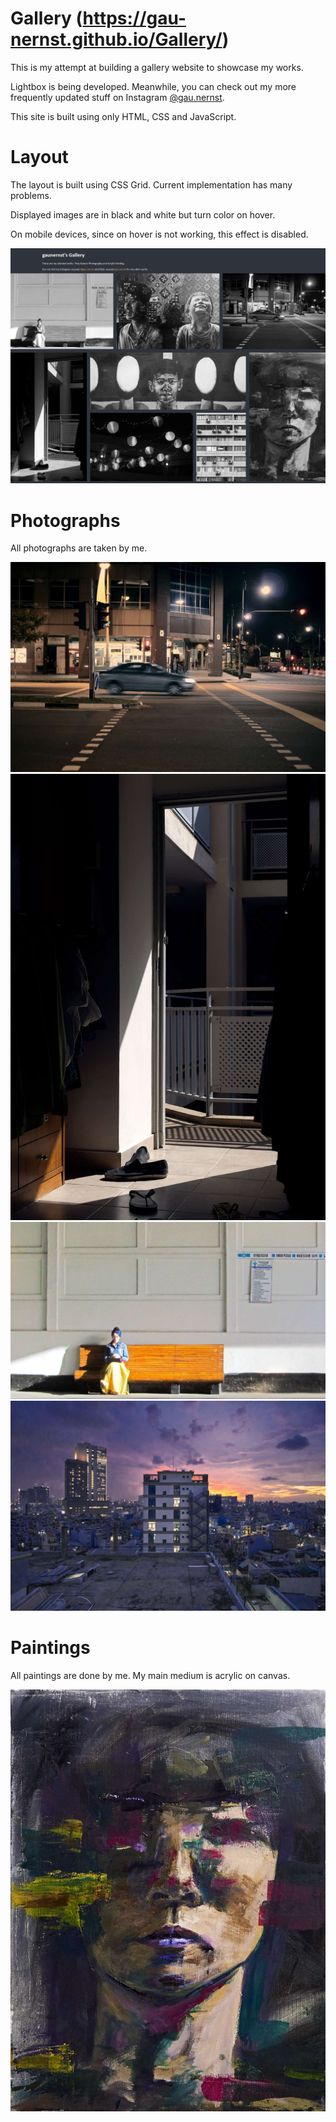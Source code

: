 Gallery (https://gau-nernst.github.io/Gallery/)
=====================

This is my attempt at building a gallery website to showcase my works.

Lightbox is being developed. Meanwhile, you can check out my more frequently updated stuff on Instagram [@gau.nernst](https://www.instagram.com/gau.nernst/).

This site is built using only HTML, CSS and JavaScript.

# Layout

The layout is built using CSS Grid. Current implementation has many problems.

Displayed images are in black and white but turn color on hover.

On mobile devices, since on hover is not working, this effect is disabled.

![](./layout_screenshot.jpg)

# Photographs

All photographs are taken by me.

![](./assets/car.jpg)
![](./assets/ray.jpg)
![](./assets/moscowtrain.jpg)
![](./assets/purplebuilding.jpg)

# Paintings

All paintings are done by me. My main medium is acrylic on canvas.

![](./assets/selfportrait.jpg)